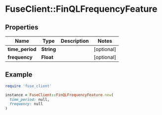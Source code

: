 # FuseClient::FinQLFrequencyFeature

## Properties

| Name | Type | Description | Notes |
| ---- | ---- | ----------- | ----- |
| **time_period** | **String** |  | [optional] |
| **frequency** | **Float** |  | [optional] |

## Example

```ruby
require 'fuse_client'

instance = FuseClient::FinQLFrequencyFeature.new(
  time_period: null,
  frequency: null
)
```

